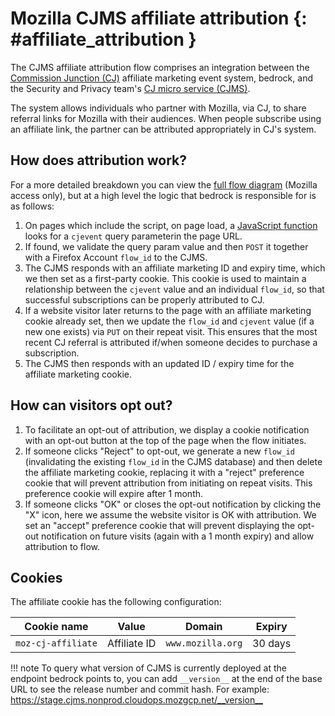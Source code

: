 # Mozilla CJMS affiliate attribution {: #affiliate_attribution }

The CJMS affiliate attribution flow comprises an integration between the [Commission Junction (CJ)](https://www.cj.com/) affiliate marketing event system, bedrock, and the Security and Privacy team's [CJ micro service (CJMS)](https://github.com/mozilla-services/cjms).

The system allows individuals who partner with Mozilla, via CJ, to share referral links for Mozilla with their audiences. When people subscribe using an affiliate link, the partner can be attributed appropriately in CJ's system.

## How does attribution work?

For a more detailed breakdown you can view the [full flow diagram](https://www.figma.com/file/6jnLCLzclBN0uyS4nJp57d/Affiliate-Marketing-(CJ)-Architecture-%2F-Flow) (Mozilla access only), but at a high level the logic that bedrock is responsible for is as follows:

1.  On pages which include the script, on page load, a [JavaScript function](https://github.com/mozilla/bedrock/blob/main/media/js/products/vpn/affiliate-attribution.es6.js) looks for a `cjevent` query parameterin the page URL.
2.  If found, we validate the query param value and then `POST` it together with a Firefox Account `flow_id` to the CJMS.
3.  The CJMS responds with an affiliate marketing ID and expiry time, which we then set as a first-party cookie. This cookie is used to maintain a relationship between the `cjevent` value and an individual `flow_id`, so that successful subscriptions can be properly attributed to CJ.
4.  If a website visitor later returns to the page with an affiliate marketing cookie already set, then we update the `flow_id` and `cjevent` value (if a new one exists) via `PUT` on their repeat visit. This ensures that the most recent CJ referral is attributed if/when someone decides to purchase a subscription.
5.  The CJMS then responds with an updated ID / expiry time for the affiliate marketing cookie.

## How can visitors opt out?

1.  To facilitate an opt-out of attribution, we display a cookie notification with an opt-out button at the top of the page when the flow initiates.
2.  If someone clicks "Reject" to opt-out, we generate a new `flow_id` (invalidating the existing `flow_id` in the CJMS database) and then delete the affiliate marketing cookie, replacing it with a "reject" preference cookie that will prevent attribution from initiating on repeat visits. This preference cookie will expire after 1 month.
3.  If someone clicks "OK" or closes the opt-out notification by clicking the "X" icon, here we assume the website visitor is OK with attribution. We set an "accept" preference cookie that will prevent displaying the opt-out notification on future visits (again with a 1 month expiry) and allow attribution to flow.

## Cookies

The affiliate cookie has the following configuration:

| Cookie name          | Value        | Domain              | Expiry  |
| -------------------- | ------------ | ------------------- | ------- |
| `moz-cj-affiliate`   | Affiliate ID | `www.mozilla.org`   | 30 days |

!!! note
    To query what version of CJMS is currently deployed at the endpoint bedrock points to, you can add `__version__` at the end of the base URL to see the release number and commit hash. For example: <https://stage.cjms.nonprod.cloudops.mozgcp.net/__version__>
